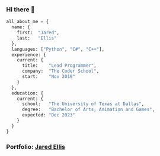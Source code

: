 ### Hi there 👋

```python
all_about_me = {
  name: {
    first:  "Jared",
    last:   "Ellis"
  },
  languages: ["Python", "C#", "C++"],
  experience: {
    current: {
      title:    "Lead Programmer",
      company:  "The Coder School",
      start:    "Nov 2019"
    }
  },
  education: {
    current: {
      school:   "The University of Texas at Dallas",
      degree:   "Bachelor of Arts; Animation and Games",
      expected: "Dec 2023"
    }
  }
}
```

### Portfolio: <a href="https://jaredellis.myportfolio.com/welcome">Jared Ellis</a>

